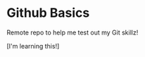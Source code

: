 Github Basics
=============

Remote repo to help me test out my Git skillz!

[I'm learning this!] 

